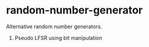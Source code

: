 # random-number-generator
Alternative random number generators.
1. Pseudo LFSR using bit manipulation
